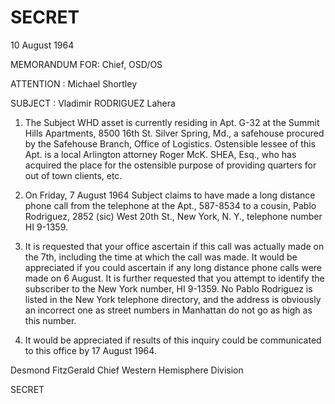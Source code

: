 # SECRET

10 August 1964

MEMORANDUM FOR: Chief, OSD/OS

ATTENTION : Michael Shortley

SUBJECT : Vladimir RODRIGUEZ Lahera

1.  The Subject WHD asset is currently residing in Apt. G-32 at the Summit Hills Apartments, 8500 16th St.
    Silver Spring, Md., a safehouse procured by the Safehouse Branch, Office of Logistics. Ostensible lessee of this Apt. is a local Arlington attorney Roger McK. SHEA, Esq., who has acquired the place for the ostensible purpose of providing quarters for out of town clients, etc.

2.  On Friday, 7 August 1964 Subject claims to have made a long distance phone call from the telephone at the Apt., 587-8534 to a cousin, Pablo Rodriguez, 2852 (sic) West 20th St., New York, N. Y., telephone number HI 9-1359.

3.  It is requested that your office ascertain if this call was actually made on the 7th, including the time at which the call was made. It would be appreciated if you could ascertain if any long distance phone calls were made on 6 August. It is further requested that you attempt to identify the subscriber to the New York number, HI 9-1359. No Pablo Rodriguez is listed in the New York telephone directory, and the address is obviously an incorrect one as street numbers in Manhattan do not go as high as this number.

4.  It would be appreciated if results of this inquiry could be communicated to this office by 17 August 1964.

Desmond FitzGerald
Chief
Western Hemisphere Division

SECRET
